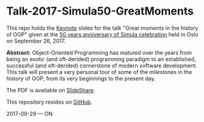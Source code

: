 # Talk-2017-Simula50-GreatMoments

This repo holds the [Keynote](https://en.wikipedia.org/wiki/Keynote_(presentation_software)) slides for the talk "Great moments in the history of OOP" given at the [50 years anniversary of Simula celebration](http://simula67.at.ifi.uio.no/50years/) held in Oslo on September 26, 2017.

**Abstract:** Object-Oriented Programming has matured over the years from being an exotic (and oft-derided) programming paradigm to an established, successful (and oft-derided) cornerstone of modern software development. This talk will present a very personal tour of some of the milestones in the history of OOP, from its very beginnings to the present day.

The PDF is available on [SlideShare](https://www.slideshare.net/onierstrasz/great-moments-in-the-history-of-oop).

This repository resides on [GitHub](https://github.com/onierstrasz/Talk-2017-Simula50-GreatMoments).

2017-09-29 — ON
